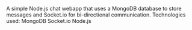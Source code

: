 A simple Node.js chat webapp that uses a MongoDB database to store messages and Socket.io for bi-directional communication.
Technologies used:
MongoDB
Socket.io
Node.js
